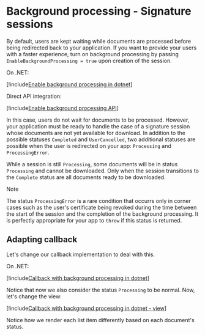 ﻿# Background processing - Signature sessions

By default, users are kept waiting while documents are processed before being redirected back to your application. If you want to provide your users with a faster
experience, turn on background processing by passing `EnableBackgroundProcessing = true` upon creation of the session.

On .NET:

[!include[Enable background processing in dotnet](../../../../../../includes/rest-pki/core/signature-sessions/enable-background-processing-dotnet.md)]

Direct API integration:

[!include[Enable background processing API](../../../../../../includes/rest-pki/core/signature-sessions/enable-background-processing-api.md)]

In this case, users do not wait for documents to be processed. However, your application must be ready to handle the case of a signature session whose documents are
not yet available for download. In addition to the possible statuses `Completed` and `UserCancelled`, two additional statuses are possible when the user is redirected on your app: `Processing` and `ProcessingError`.

While a session is still `Processing`, some documents will be in status `Processing` and cannot be downloaded. Only when the session transitions to the `Complete`
status are all documents ready to be downloaded.

> [!NOTE]
> The status `ProcessingError` is a rare condition that occurrs only in corner cases such as the user's certificate being revoked during the time between the
> start of the session and the completion of the background processing. It is perfectly appropriate for your app to `throw` if this status is returned.

## Adapting callback

Let's change our callback implementation to deal with this.

On .NET:

[!include[Callback with background processing in dotnet](../../../../../../includes/rest-pki/core/signature-sessions/callback-background-processing-dotnet.md)]

Notice that now we also consider the status `Processing` to be normal. Now, let's change the view:

[!include[Callback with background processing in dotnet - view](../../../../../../includes/rest-pki/core/signature-sessions/callback-background-processing-dotnet-view.md)]

Notice how we render each list item differently based on each document's status.
